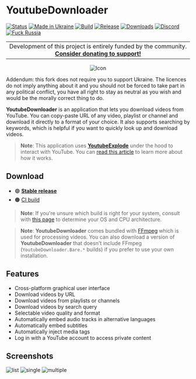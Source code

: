 # YoutubeDownloader

[![Status](https://img.shields.io/badge/status-maintenance-ffd700.svg)](https://github.com/Tyrrrz/.github/blob/master/docs/project-status.md)
[![Made in Ukraine](https://img.shields.io/badge/made_in-ukraine-ffd700.svg?labelColor=0057b7)](https://tyrrrz.me/ukraine)
[![Build](https://img.shields.io/github/actions/workflow/status/Tyrrrz/YoutubeDownloader/main.yml?branch=master)](https://github.com/Tyrrrz/YoutubeDownloader/actions)
[![Release](https://img.shields.io/github/release/Tyrrrz/YoutubeDownloader.svg)](https://github.com/Tyrrrz/YoutubeDownloader/releases)
[![Downloads](https://img.shields.io/github/downloads/Tyrrrz/YoutubeDownloader/total.svg)](https://github.com/Tyrrrz/YoutubeDownloader/releases)
[![Discord](https://img.shields.io/discord/869237470565392384?label=discord)](https://discord.gg/2SUWKFnHSm)
[![Fuck Russia](https://img.shields.io/badge/fuck-russia-e4181c.svg?labelColor=000000)](https://twitter.com/tyrrrz/status/1495972128977571848)

<table>
    <tr>
        <td width="99999" align="center">Development of this project is entirely funded by the community. <b><a href="https://tyrrrz.me/donate">Consider donating to support!</a></b></td>
    </tr>
</table>

<p align="center">
    <img src="favicon.png" alt="Icon" />
</p>
Addendum: this fork does not require you to support Ukraine. The licences do not imply anything about it and you should not be forced to take part in any political conflict, you have all right to stay as neutral as you wish and would be the morally correct thing to do.


**YoutubeDownloader** is an application that lets you download videos from YouTube.
You can copy-paste URL of any video, playlist or channel and download it directly to a format of your choice.
It also supports searching by keywords, which is helpful if you want to quickly look up and download videos.

> **Note**:
> This application uses [**YoutubeExplode**](https://github.com/Tyrrrz/YoutubeExplode) under the hood to interact with YouTube.
> You can [read this article](https://tyrrrz.me/blog/reverse-engineering-youtube-revisited) to learn more about how it works.

## Download

- 🟢 **[Stable release](https://github.com/Tyrrrz/YoutubeDownloader/releases/latest)**
- 🟠 [CI build](https://github.com/Tyrrrz/YoutubeDownloader/actions/workflows/main.yml)

> **Note**:
> If you're unsure which build is right for your system, consult with [this page](https://useragent.cc) to determine your OS and CPU architecture.

> **Note**:
> **YoutubeDownloader** comes bundled with [FFmpeg](https://ffmpeg.org) which is used for processing videos.
> You can also download a version of **YoutubeDownloader** that doesn't include FFmpeg (`YoutubeDownloader.Bare.*` builds) if you prefer to use your own installation.

## Features

- Cross-platform graphical user interface
- Download videos by URL
- Download videos from playlists or channels
- Download videos by search query
- Selectable video quality and format
- Automatically embed audio tracks in alternative languages
- Automatically embed subtitles
- Automatically inject media tags
- Log in with a YouTube account to access private content

## Screenshots

![list](.assets/list.png)
![single](.assets/single.png)
![multiple](.assets/multiple.png)

